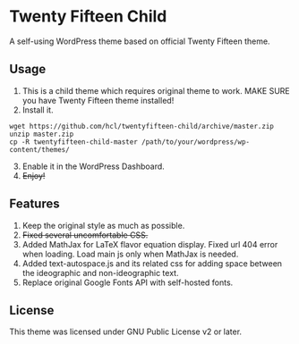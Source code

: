 # Twenty Fifteen Child

A self-using WordPress theme based on official Twenty Fifteen theme.

## Usage
1. This is a child theme which requires original theme to work. MAKE SURE you have Twenty Fifteen theme installed!
2. Install it.
```
wget https://github.com/hcl/twentyfifteen-child/archive/master.zip
unzip master.zip
cp -R twentyfifteen-child-master /path/to/your/wordpress/wp-content/themes/
```
3. Enable it in the WordPress Dashboard.
4. ~~Enjoy!~~

## Features
1. Keep the original style as much as possible.
2. ~~Fixed several uncomfortable CSS.~~
3. Added MathJax for LaTeX flavor equation display. Fixed url 404 error when loading. Load main js only when MathJax is needed.
4. Added text-autospace.js and its related css for adding space between the ideographic and non-ideographic text.
5. Replace original Google Fonts API with self-hosted fonts.

## License
This theme was licensed under GNU Public License v2 or later.